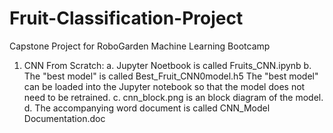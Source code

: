 # Fruit-Classification-Project
Capstone Project for RoboGarden Machine Learning Bootcamp
1. CNN From Scratch:
a. Jupyter Noetbook is called Fruits_CNN.ipynb
b. The "best model" is called Best_Fruit_CNN0model.h5
The "best model" can be loaded into the Jupyter notebook so that the model does not need to be retrained. 
c. cnn_block.png is an block diagram of the model.
d. The accompanying word document is called CNN_Model Documentation.doc


